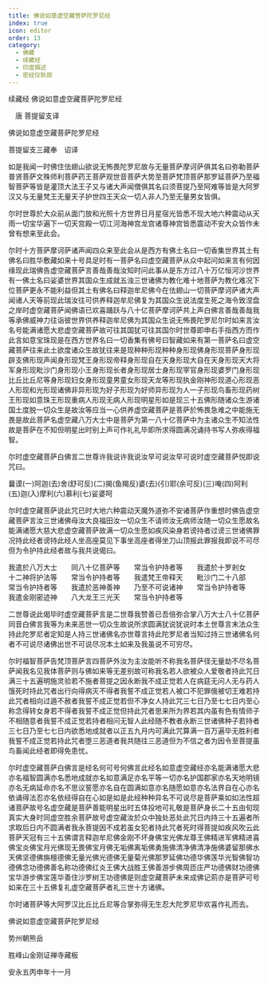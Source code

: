 ```yaml
---
title: 佛说如意虚空藏菩萨陀罗尼经
index: true
icon: editor
order: 13
category:
  - 佛藏
  - 续藏经
  - 印度撰述
  - 密经仪轨部
---
```


续藏经   佛说如意虚空藏菩萨陀罗尼经  

　唐 菩提留支译  

佛说如意虚空藏菩萨陀罗尼经  

菩提留支三藏奉　诏译  

如是我闻一时佛住佉翅山欲说无怖畏陀罗尼故与无量菩萨摩诃萨俱其名曰弥勒菩萨普贤菩萨文殊师利菩萨药王菩萨观世音菩萨大势至菩萨梵顶菩萨那罗延菩萨乃至福智菩萨等皆是灌顶大法王子又与诸大声闻僧俱其名曰须菩提乃至阿难等皆是大阿罗汉又与无量梵王无量天子护世四王天众一切人非人乃至无量男女皆俱。  

尔时世尊於大众前从面门放和光照十方世界日月星宿光皆悉不现大地六种震动从天雨一切宝华遍下一切天宫殿一切江河海神宫龙宫诸尊神宫皆悉震动不安大众皆作未曾有想来至此会。  

尔时十方菩萨摩诃萨诸声闻四众来至此会从是西方有佛土名曰一切香集世界其土有佛名曰胜华敷藏如来十号具足时有一菩萨名曰虚空藏菩萨从众中起问如来言有何因缘现此瑞佛告虚空藏菩萨言善哉善哉汝知时问此事从是东方过八十万亿恒河沙世界有一佛土名曰娑婆世界其国众生成就五浊三世诸佛为教化难十地菩萨为教化难况下位菩萨更永不能利益但其土有佛名曰释迦牟尼佛今在佉翅山一切菩萨摩诃萨诸大声闻诸人天等前现此瑞汝往可供养释迦牟尼佛复为其国众生说法度生死之海令致涅盘之岸时虚空藏菩萨闻佛语已欢喜踊跃与八十亿菩萨摩诃萨共上声白佛言善哉善哉我等承佛威神力往诣彼世界供养释迦牟尼佛为其国众生说无怖畏陀罗尼尔时如来言汝名号能满诸愿大悲虚空藏菩萨故可往其国犹可往其国尔时世尊即申右手指西方而作此言如意宝珠现是在西方世界名曰一切香集有佛号曰智藏如来有第一菩萨名曰虚空藏菩萨往来此土欲度诸众生故犹往来是现种种形现种种身形现佛身形现菩萨身形现辟支佛形现声闻身形现梵王身形现帝释身形现自在天身形现大自在天身形现天大将军身形现毗沙门身形现小王身形现长者身形现居士身形现宰官身形现婆罗门身形现比丘比丘尼等身形现妇女身形现童男童女形现天龙等形现执金刚神形现道心形现恶人形现和光形现诸佛非异形现为好子形现为好师异形现为人一子形现鸟畜形现药树王形现如意珠王形现重病人形现无病人形现明星形如是现三十五佛形随诸众生游诸国土度脱一切众生是故汝等应当一心供养虚空藏菩萨是菩萨於怖畏急难之中能施无畏是故此菩萨名虚空藏八万大士中是菩萨为第一八十亿菩萨中为主诸众生不知法性故是菩萨在不知但明星出时别上声可作礼礼毕即所求得圆满况诵持书写人弥疾得福智。  

尔时虚空藏菩萨白佛言二世尊许我说许我说汝早可说汝早可说时虚空藏菩萨悦即说咒曰。  

曩谟(一)阿迦(去)舍(舒可反)(二)揭(鱼羯反)婆(去)(引)耶(余可反)(三)唵(四)阿利(五)迦(入)摩利(六)慕利(七)娑婆呵  

尔时虚空藏菩萨说此咒已时大地六种震动天魔外道弥不安诸菩萨作重想时佛告虚空藏菩萨言汝三世诸佛母汝大良福田汝一切众生不请师汝无病师汝随一切众生愿故名能满诸愿大慈大悲虚空藏菩萨故满一切众生愿如疾风染身若谤持者过谤三世诸佛罪况持此经者谤持此经人坐高座莫见下事坐高座者得坐刀山顶报此罪报我即说不可尽但为令护持此经者故与我共说偈曰。  

我遣於八万大士　　同八十亿菩萨等　　常当令护持者等　　我遣於十罗剎女　　十二神将护法等　　常当令护持者等　　我遣梵王帝释天　　毗沙门二十八部　　常当令护持者等　　我遣於恶神善神　　乃至不可说诸神　　常当令护持者等　　我遣金刚密迹神　　八大龙王三光天　　常当令护持者等  

二世尊说此偈毕时虚空藏菩萨言是二世尊我赞善已吾倍弥合掌八万大士八十亿菩萨同音白佛言我等为未来恶世一切众生故说所求圆满犹说犹说时本土世尊言末法众生持此陀罗尼者定知是人持三世诸佛名亦世尊言持此陀罗尼者当知过持三世诸佛名何者不可说尽诸佛出世不可说尽况本土如来及我虽说不可穷尽。  

尔时福智菩萨告梵顶菩萨言四菩萨外汝为主汝能听不称我名菩萨径无量劫不尽名菩萨闻我名见我体菩萨则与佛如来等无差别故可称我名若人欲被众人爱敬者持此咒日满三十五遍明施灵验若不施者菩提之因永断我不成正觉若人在病莚无问人无与药人饿死时持此咒者出行向得病灭不得者我誓不成正觉若人被口不犯罪俄被切王难若持此咒者相向过遁不赦者我誓不成正觉若但不净女人持此咒三七日乃至七七日内至心称念得转女身若不得者我誓不成正觉但持此咒者思来所为界若其内虽有色有情师子不相随意者我誓不成正觉若持者相问无智人此经随不教者永断三世诸佛种子若持者三七日乃至七七日内欲悉地成就者以正五九月内可满此咒算满一百万遍毕无胜利者我誓不成正觉若持此咒者堕三恶道者我共随往三恶道但为不信之者为因令至菩提虽鸟畜闻此经者即得免患忧。  

尔时虚空藏菩萨白佛言是经名何可号何佛言此经名如意虚空藏经亦名能满诸愿大悲亦名福智圆满亦名悉地成就亦名如意满足亦名平等一切亦名护国郡家亦名天地明镜亦名无病延命亦名不思议誓愿亦名自在圆满如意亦名随愿如意亦名法界自在心亦名依诵得法忍亦名依经得自在心如是如是此经种种异名不可说尽是菩萨乘如如法性超诸菩萨故号名虚空藏是菩萨善能明星出时五体投地可礼敬是菩萨身长二十五由旬现真实大身时同虚空胜余菩萨故号虚空藏汝於众中独处恶处此咒日内持三十五遍者所求取后日内不圆满者我永菩提因不成若虽女犯者持此咒者死时得菩提如疾风吹云此菩萨天冠有三十五佛谓言释迦牟尼佛金刚不坏身佛宝光佛龙尊王佛精进军佛精进喜佛宝炎佛宝月光佛现无畏佛宝月佛无垢佛离垢佛勇施佛清净佛清净施佛婆留那佛水天佛坚德佛旃檀德佛无量光佛光德佛无量菊光佛那罗延佛功德华佛莲华光智佛智功德佛念功德佛善名称功德佛红炎王佛大战胜王佛善游步佛周匝庄严功德佛财功德佛宝华游步佛宝莲华善住沙罗树王功德佛是则虚空藏菩萨未来成佛记莂亦是菩萨可号如来在三十五佛复礼虚空藏菩萨者礼三世十方诸佛。  

尔时诸菩萨等大阿罗汉比丘比丘尼等合掌弥得无生忍大陀罗尼毕欢喜作礼而去。  

佛说如意虚空藏菩萨陀罗尼经  

势州朝熊岳  

胜峰山金刚证禅寺藏板  

安永五丙申年十一月  
